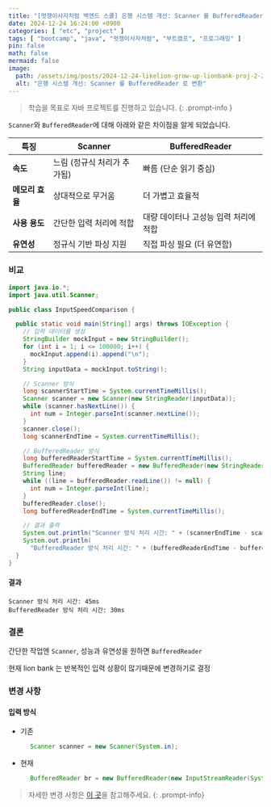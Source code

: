 ```yaml
---
title: "[멋쟁이사자처럼 백엔드 스쿨] 은행 시스템 개선: Scanner 를 BufferedReader 로 변환"
date: 2024-12-24 16:24:00 +0900
categories: [ "etc", "project" ]
tags: [ "bootcamp", "java", "멋쟁이사자처럼", "부트캠프", "프로그래밍" ]
pin: false
math: false
mermaid: false
image:
  path: /assets/img/posts/2024-12-24-likelion-grow-up-lionbank-proj-2-2024-12-24-16-24-59.png
  alt: "은행 시스템 개선: Scanner 를 BufferedReader 로 변환"
---
```


> 학습을 목표로 자바 프로젝트를 진행하고 있습니다.
{: .prompt-info }

`Scanner`와 `BufferedReader`에 대해 아래와 같은 차이점을 알게 되었습니다.

| **특징**     | **Scanner**      | **BufferedReader**    |
|------------|------------------|-----------------------|
| **속도**     | 느림 (정규식 처리가 추가됨) | 빠름 (단순 읽기 중심)         |
| **메모리 효율** | 상대적으로 무거움        | 더 가볍고 효율적             |
| **사용 용도**  | 간단한 입력 처리에 적합    | 대량 데이터나 고성능 입력 처리에 적합 |
| **유연성**    | 정규식 기반 파싱 지원     | 직접 파싱 필요 (더 유연함)      |

### 비교

```java
import java.io.*;
import java.util.Scanner;

public class InputSpeedComparison {

  public static void main(String[] args) throws IOException {
    // 입력 데이터를 생성
    StringBuilder mockInput = new StringBuilder();
    for (int i = 1; i <= 100000; i++) {
      mockInput.append(i).append("\n");
    }
    String inputData = mockInput.toString();

    // Scanner 방식
    long scannerStartTime = System.currentTimeMillis();
    Scanner scanner = new Scanner(new StringReader(inputData));
    while (scanner.hasNextLine()) {
      int num = Integer.parseInt(scanner.nextLine());
    }
    scanner.close();
    long scannerEndTime = System.currentTimeMillis();

    // BufferedReader 방식
    long bufferedReaderStartTime = System.currentTimeMillis();
    BufferedReader bufferedReader = new BufferedReader(new StringReader(inputData));
    String line;
    while ((line = bufferedReader.readLine()) != null) {
      int num = Integer.parseInt(line);
    }
    bufferedReader.close();
    long bufferedReaderEndTime = System.currentTimeMillis();

    // 결과 출력
    System.out.println("Scanner 방식 처리 시간: " + (scannerEndTime - scannerStartTime) + "ms");
    System.out.println(
      "BufferedReader 방식 처리 시간: " + (bufferedReaderEndTime - bufferedReaderStartTime) + "ms");
  }
}
```

#### 결과

```
Scanner 방식 처리 시간: 45ms
BufferedReader 방식 처리 시간: 30ms
```

### 결론

간단한 작업엔 `Scanner`, 성능과 유연성을 원하면 `BufferedReader`

현재 lion bank 는 반복적인 입력 상황이 많기때문에 변경하기로 결정

### 변경 사항

#### 입력 방식

* 기존

```java
      Scanner scanner = new Scanner(System.in);
```

* 현재

```java
      BufferedReader br = new BufferedReader(new InputStreamReader(System.in));
```

> 자세한 변경 사항은 [이 곳](https://github.com/eun2ce/likelion/commit/f7bbbb45328aaf07677353e390677d06bda5cf8e)을 참고해주세요.
{: .prompt-info}
